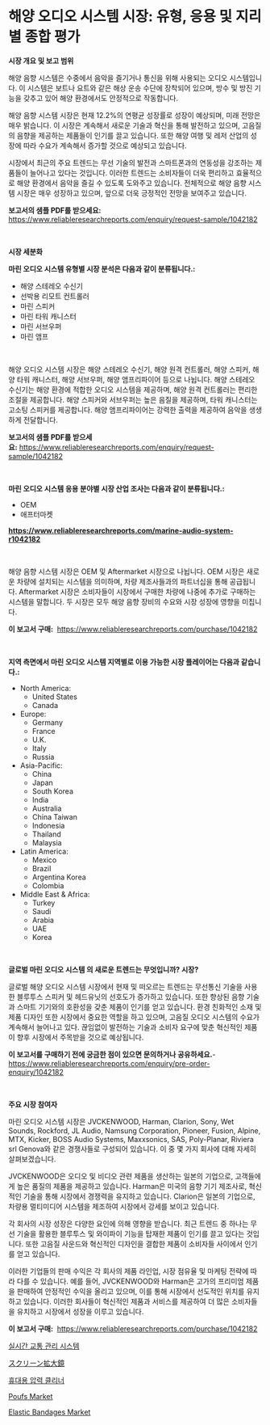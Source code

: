 <p><h1>해양 오디오 시스템 시장: 유형, 응용 및 지리별 종합 평가</h1></p><p><strong>시장 개요 및 보고 범위</strong></p>
<p><p>해양 음향 시스템은 수중에서 음악을 즐기거나 통신을 위해 사용되는 오디오 시스템입니다. 이 시스템은 보트나 요트와 같은 해상 운송 수단에 장착되어 있으며, 방수 및 방진 기능을 갖추고 있어 해양 환경에서도 안정적으로 작동합니다. </p><p>해양 음향 시스템 시장은 현재 12.2%의 연평균 성장률로 성장이 예상되며, 미래 전망은 매우 밝습니다. 이 시장은 계속해서 새로운 기술과 혁신을 통해 발전하고 있으며, 고음질의 음향을 제공하는 제품들이 인기를 끌고 있습니다. 또한 해양 여행 및 레저 산업의 성장에 따라 수요가 계속해서 증가할 것으로 예상되고 있습니다.</p><p>시장에서 최근의 주요 트렌드는 무선 기술의 발전과 스마트폰과의 연동성을 강조하는 제품들이 늘어나고 있다는 것입니다. 이러한 트렌드는 소비자들이 더욱 편리하고 효율적으로 해양 환경에서 음악을 즐길 수 있도록 도와주고 있습니다. 전체적으로 해양 음향 시스템 시장은 매우 성장하고 있으며, 앞으로 더욱 긍정적인 전망을 보여주고 있습니다.</p></p>
<p><strong>보고서의 샘플 PDF를 받으세요:</strong> <a href="https://www.reliableresearchreports.com/enquiry/request-sample/1042182">https://www.reliableresearchreports.com/enquiry/request-sample/1042182</a></p>
<p>&nbsp;</p>
<p><strong>시장 세분화</strong></p>
<p><strong>마린 오디오 시스템 유형별 시장 분석은 다음과 같이 분류됩니다.:</strong></p>
<p><ul><li>해양 스테레오 수신기</li><li>선박용 리모트 컨트롤러</li><li>마린 스피커</li><li>마린 타워 캐니스터</li><li>마린 서브우퍼</li><li>마린 앰프</li></ul></p>
<p>&nbsp;</p>
<p><p>해양 오디오 시스템 시장은 해양 스테레오 수신기, 해양 원격 컨트롤러, 해양 스피커, 해양 타워 캐니스터, 해양 서브우퍼, 해양 앰프리파이어 등으로 나뉩니다. 해양 스테레오 수신기는 해양 환경에 적합한 오디오 시스템을 제공하며, 해양 원격 컨트롤러는 편리한 조절을 제공합니다. 해양 스피커와 서브우퍼는 높은 음질을 제공하며, 타워 캐니스터는 고소팅 스피커를 제공합니다. 해양 앰프리파이어는 강력한 출력을 제공하여 음악을 생생하게 전달합니다.</p></p>
<p><strong>보고서의 샘플 PDF를 받으세요:</strong>&nbsp;<a href="https://www.reliableresearchreports.com/enquiry/request-sample/1042182">https://www.reliableresearchreports.com/enquiry/request-sample/1042182</a></p>
<p>&nbsp;</p>
<p><strong> 마린 오디오 시스템 응용 분야별 시장 산업 조사는 다음과 같이 분류됩니다.:</strong></p>
<p><ul><li>OEM</li><li>애프터마켓</li></ul></p>
<p><strong><a href="https://www.reliableresearchreports.com/marine-audio-system-r1042182">https://www.reliableresearchreports.com/marine-audio-system-r1042182</a></strong></p>
<p>&nbsp;</p>
<p><p>해양 음향 시스템 시장은 OEM 및 Aftermarket 시장으로 나뉩니다. OEM 시장은 새로운 차량에 설치되는 시스템을 의미하며, 차량 제조사들과의 파트너십을 통해 공급됩니다. Aftermarket 시장은 소비자들이 시장에서 구매한 차량에 나중에 추가로 구매하는 시스템을 말합니다. 두 시장은 모두 해양 음향 장비의 수요와 시장 성장에 영향을 미칩니다.</p></p>
<p><strong>이 보고서 구매:</strong>&nbsp; <a href="https://www.reliableresearchreports.com/purchase/1042182">https://www.reliableresearchreports.com/purchase/1042182</a></p>
<p>&nbsp;</p>
<p><strong>지역 측면에서 마린 오디오 시스템 지역별로 이용 가능한 시장 플레이어는 다음과 같습니다.:</strong></p>
<p><ul>
    <li>
        North America:
        <ul>
            <li>United States</li>
            <li>Canada</li>
        </ul>
    </li>
    <li>
        Europe:
        <ul>
            <li>Germany</li>
            <li>France</li>
            <li>U.K.</li>
            <li>Italy</li>
            <li>Russia</li>
        </ul>
    </li>
    <li>
        Asia-Pacific:
        <ul>
            <li>China</li>
            <li>Japan</li>
            <li>South Korea</li>
            <li>India</li>
            <li>Australia</li>
            <li>China Taiwan</li>
            <li>Indonesia</li>
            <li>Thailand</li>
            <li>Malaysia</li>
        </ul>
    </li>
    <li>
        Latin America:
        <ul>
            <li>Mexico</li>
            <li>Brazil</li>
            <li>Argentina Korea</li>
            <li>Colombia</li>
        </ul>
    </li>
    <li>
        Middle East & Africa:
        <ul>
            <li>Turkey</li>
            <li>Saudi</li>
            <li>Arabia</li>
            <li>UAE</li>
            <li>Korea</li>
        </ul>
    </li>
    </ul></p>
<p>&nbsp;</p>
<p><strong>글로벌 마린 오디오 시스템 의 새로운 트렌드는 무엇입니까? 시장?</strong></p>
<p><p>글로벌 해양 오디오 시스템 시장에서 현재 및 떠오르는 트렌드는 무선통신 기술을 사용한 블루투스 스피커 및 헤드유닛의 선호도가 증가하고 있습니다. 또한 향상된 음향 기술과 스마트 기기와의 호환성을 갖춘 제품이 인기를 얻고 있습니다. 환경 친화적인 소재 및 제품 디자인 또한 시장에서 중요한 역할을 하고 있으며, 고음질 오디오 시스템의 수요가 계속해서 늘어나고 있다. 끊임없이 발전하는 기술과 소비자 요구에 맞춘 혁신적인 제품이 향후 시장에서 주목받을 것으로 예상됩니다.</p></p>
<p><strong>이 보고서를 구매하기 전에 궁금한 점이 있으면 문의하거나 공유하세요.</strong>- <a href="https://www.reliableresearchreports.com/enquiry/pre-order-enquiry/1042182">https://www.reliableresearchreports.com/enquiry/pre-order-enquiry/1042182</a></p>
<p>&nbsp;</p>
<p><strong>주요 시장 참여자</strong></p>
<p><p>마린 오디오 시스템 시장은 JVCKENWOOD, Harman, Clarion, Sony, Wet Sounds, Rockford, JL Audio, Namsung Corporation, Pioneer, Fusion, Alpine, MTX, Kicker, BOSS Audio Systems, Maxxsonics, SAS, Poly-Planar, Riviera srl Genova와 같은 경쟁사들로 구성되어 있습니다. 이 중 몇 가지 회사에 대해 자세히 살펴보겠습니다.</p><p>JVCKENWOOD은 오디오 및 비디오 관련 제품을 생산하는 일본의 기업으로, 고객들에게 높은 품질의 제품을 제공하고 있습니다. Harman은 미국의 음향 기기 제조사로, 혁신적인 기술을 통해 시장에서 경쟁력을 유지하고 있습니다. Clarion은 일본의 기업으로, 차량용 멀티미디어 시스템을 제조하여 시장에서 강세를 보이고 있습니다.</p><p>각 회사의 시장 성장은 다양한 요인에 의해 영향을 받습니다. 최근 트렌드 중 하나는 무선 기술을 활용한 블루투스 및 와이파이 기능을 탑재한 제품이 인기를 끌고 있다는 것입니다. 또한 고음질 사운드와 혁신적인 디자인을 결합한 제품이 소비자들 사이에서 인기를 얻고 있습니다.</p><p>이러한 기업들의 판매 수익은 각 회사의 제품 라인업, 시장 점유율 및 마케팅 전략에 따라 다를 수 있습니다. 예를 들어, JVCKENWOOD와 Harman은 고가의 프리미엄 제품을 판매하여 안정적인 수익을 올리고 있으며, 이를 통해 시장에서 선도적인 위치를 유지하고 있습니다. 이러한 회사들이 혁신적인 제품과 서비스를 제공하여 더 많은 소비자들을 유치하고 시장에서 성장을 이루고 있습니다.</p></p>
<p><strong>이 보고서 구매:</strong>&nbsp;&nbsp;<a href="https://www.reliableresearchreports.com/purchase/1042182">https://www.reliableresearchreports.com/purchase/1042182</a></p>
<p><p><a href="https://medium.com/@tonyolfson67562023/%EC%8B%A4%EC%8B%9C%EA%B0%84-%EA%B5%90%ED%86%B5-%EA%B4%80%EB%A6%AC-%EC%8B%9C%EC%8A%A4%ED%85%9C-%EC%8B%9C%EC%9E%A5-%EC%8B%9C%EC%9E%A5-cagr-%EC%8B%9C%EC%9E%A5-%EB%8F%99%ED%96%A5-%EB%B0%8F-%EC%84%B1%EC%9E%A5-%EC%A0%84%EB%9E%B5%EC%97%90-%EB%8C%80%ED%95%9C-%ED%86%B5%EC%B0%B0%EB%A0%A5-d0a55610f4d1">실시간 교통 관리 시스템</a></p><p><a href="https://medium.com/@alletty768546/%E7%94%BB%E9%9D%A2%E6%8B%A1%E5%A4%A7%E5%99%A8%E5%B8%82%E5%A0%B4%E8%A6%8F%E6%A8%A1-%E5%B8%82%E5%A0%B4%E5%B1%95%E6%9C%9B%E3%81%A8%E5%B8%82%E5%A0%B4%E4%BA%88%E6%B8%AC-2024%E5%B9%B4%E3%81%8B%E3%82%892031%E5%B9%B4%E3%81%BE%E3%81%A7-a94f2be01359">スクリーン拡大鏡</a></p><p><a href="https://medium.com/@arthuralety6767836754/%ED%9C%B4%EB%8C%80%EC%9A%A9-%EC%95%95%EB%A0%A5-%EC%84%B8%EC%B2%99%EA%B8%B0-%EC%8B%9C%EC%9E%A5-%EB%B6%84%EC%84%9D-%EB%B0%8F-2024%EB%85%84%EB%B6%80%ED%84%B0-2031%EB%85%84%EA%B9%8C%EC%A7%80%EC%9D%98-%ED%81%AC%EA%B8%B0-%EC%98%88%EC%B8%A1-4b863d2cda36">휴대용 압력 클리너</a></p><p><a href="https://www.linkedin.com/pulse/poufs-market-insights-cagr-trends-growth-strategies-proposis-udk7f?trackingId=U6wGfsUF7Ku1F%2FbeDX3JgQ%3D%3D">Poufs Market</a></p><p><a href="https://www.linkedin.com/pulse/elastic-bandages-market-share-evolution-growth-trends-2024--xpwjf?trackingId=j0hon4ecddQvitIDsbJpYg%3D%3D">Elastic Bandages Market</a></p></p>